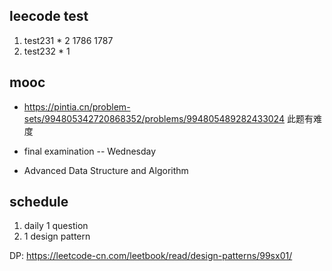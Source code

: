 ## leecode test

1. test231 * 2 1786 1787
2. test232 * 1

## mooc

+ https://pintia.cn/problem-sets/994805342720868352/problems/994805489282433024 此题有难度

+ final examination -- Wednesday

+ Advanced Data Structure and Algorithm

## schedule

1. daily 1 question
2. 1 design pattern

DP:
https://leetcode-cn.com/leetbook/read/design-patterns/99sx01/
